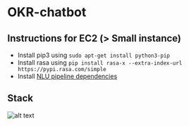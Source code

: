 # OKR-chatbot

## Instructions for EC2 (> Small instance)

- Install pip3 using `sudo apt-get install python3-pip`
- Install rasa using `pip install rasa-x --extra-index-url https://pypi.rasa.com/simple`
- Install [NLU pipeline dependencies](http://rasa.com/docs/rasa/user-guide/installation/#nlu-pipeline-dependencies)

## Stack

![alt text](https://www.lucidchart.com/publicSegments/view/41f6bf32-6af7-432e-bd61-b1e6288c6763/image.png "stack")